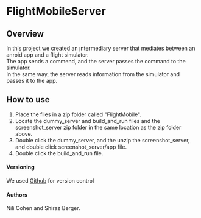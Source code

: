 # FlightMobileServer
## Overview
In this project we created an ןntermediary server that mediates between an anroid app and a flight simulator.  
The app sends a commend, and the server passes the command to the simulator.  
In the same way, the server reads information from the simulator and passes it to the app.  

## How to use  
1. Place the files in a zip folder called "FlightMobile".  
2. Locate the dummy_server and build_and_run files and the screenshot_server zip folder in the same location as the zip folder above.  
3. Double click the dummy_server, and the unzip the screenshot_server, and double click screenshot_server/app file.  
4. Double click the build_and_run file.

#### Versioning  
We used [Github](https://github.com/shiraz318/FlightMobileServer) for version control

#### Authors
Nili Cohen and Shiraz Berger.
